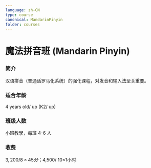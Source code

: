 ```yaml
---
language: zh-CN
type: course
canonical: MandarinPinyin
folder: courses
---
```

# 魔法拼音班 (Mandarin Pinyin)

### 简介
汉语拼音（普通话罗马化系统）的强化课程，对发音和输入法至关重要。

### 适合年龄
4 years old/ up (K2/ up)

### 班级人数
小班教學，每班 4-6 人

### 收费
$3,200/ 8×45分；$4,500/ 10×1小时

